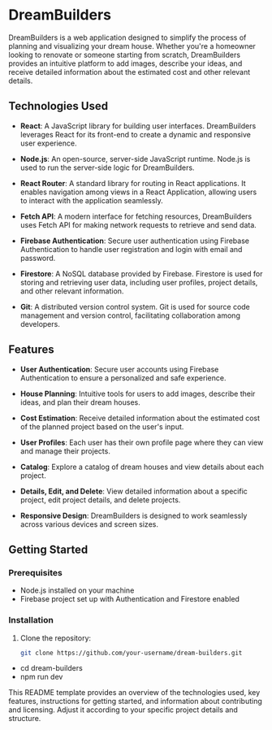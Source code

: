 # DreamBuilders

DreamBuilders is a web application designed to simplify the process of planning and visualizing your dream house. Whether you're a homeowner looking to renovate or someone starting from scratch, DreamBuilders provides an intuitive platform to add images, describe your ideas, and receive detailed information about the estimated cost and other relevant details.

## Technologies Used

- **React**: A JavaScript library for building user interfaces. DreamBuilders leverages React for its front-end to create a dynamic and responsive user experience.

- **Node.js**: An open-source, server-side JavaScript runtime. Node.js is used to run the server-side logic for DreamBuilders.

- **React Router**: A standard library for routing in React applications. It enables navigation among views in a React Application, allowing users to interact with the application seamlessly.

- **Fetch API**: A modern interface for fetching resources, DreamBuilders uses Fetch API for making network requests to retrieve and send data.

- **Firebase Authentication**: Secure user authentication using Firebase Authentication to handle user registration and login with email and password.

- **Firestore**: A NoSQL database provided by Firebase. Firestore is used for storing and retrieving user data, including user profiles, project details, and other relevant information.

- **Git**: A distributed version control system. Git is used for source code management and version control, facilitating collaboration among developers.

## Features

- **User Authentication**: Secure user accounts using Firebase Authentication to ensure a personalized and safe experience.

- **House Planning**: Intuitive tools for users to add images, describe their ideas, and plan their dream houses.

- **Cost Estimation**: Receive detailed information about the estimated cost of the planned project based on the user's input.

- **User Profiles**: Each user has their own profile page where they can view and manage their projects.

- **Catalog**: Explore a catalog of dream houses and view details about each project.

- **Details, Edit, and Delete**: View detailed information about a specific project, edit project details, and delete projects.

- **Responsive Design**: DreamBuilders is designed to work seamlessly across various devices and screen sizes.

## Getting Started

### Prerequisites

- Node.js installed on your machine
- Firebase project set up with Authentication and Firestore enabled

### Installation

1. Clone the repository:

   ```bash
   git clone https://github.com/your-username/dream-builders.git
* cd dream-builders
* npm run dev


This README template provides an overview of the technologies used, key features, instructions for getting started, and information about contributing and licensing. Adjust it according to your specific project details and structure.

